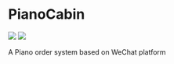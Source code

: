 # PianoCabin

<img src="https://www.travis-ci.org/PianoCabin/PianoCabin.svg?branch=master" /> <img src="https://badges.frapsoft.com/os/gpl/gpl.svg?v=103)](https://opensource.org/licenses/GPL-3.0/" />

A Piano order system based on WeChat platform
